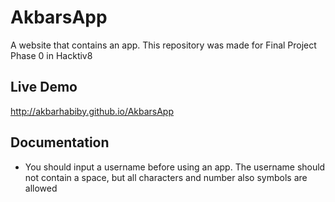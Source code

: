 # AkbarsApp
A website that contains an app. This repository was made for Final Project Phase 0 in Hacktiv8

## Live Demo
http://akbarhabiby.github.io/AkbarsApp

## Documentation
- You should input a username before using an app. The username should not contain a space, but all characters and number also symbols are allowed
